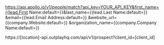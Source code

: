 https://api.apollo.io/v1/people/match?api_key=YOUR_API_KEY&first_name={{lead.First 
Name:default=}}&last_name={{lead.Last Name:default=}}
&email={{lead.Email Address:default=}}
&website_url={{company.Website:default=}}
&organization_name={{company.Company Name:default=}}


https://[location]-api.outplayhq.com/api/v1/prospect?client_id=[client_id]


